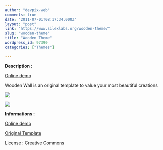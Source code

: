 ```yaml
---
author: "devpix-web"
comments: true
date: "2011-07-01T08:17:34.000Z"
layout: "post"
link: "https://www.silexlabs.org/wooden-theme/"
slug: "wooden-theme"
title: "Wooden Theme"
wordpress_id: 97390
categories: ["Themes"]

---
```

**Description :**

[Online demo](http://silexprod.com/silex_cifacom20102011/?/wooden)

[ ](http://preprod.webschoolfactory.com/labo/2010-2011/silex/silex_server/?/musicmania)

Wooden Wall is an original template to value your most beautiful creations

![](https://www.silexlabs.org/wp-content/uploads/2011/06/wooden.jpg)

![](https://www.silexlabs.org/wp-content/uploads/2011/06/wooden2.jpg)

**Informations :**

[Online demo](http://preprod.webschoolfactory.com/labo/2010-2011/silex/silex_server/?/wooden)

[Original Template](http://www.templatemo.com/preview/templatemo_306_wooden_wall)

License : Creative Commons

